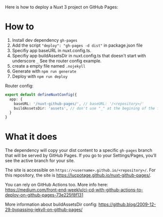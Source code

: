 Here is how to deploy a Nuxt 3 project on GitHub Pages:

# How to

1. Install dev dependency `gh-pages`
2. Add the script `"deploy": "gh-pages -d dist"` in package.json file
3. Specifiy app baseURL in nuxt.config.ts.
4. Specifiy app buildAssetsDir in nuxt.config.ts that doesn't start with underscore `_` See the router config example.
5. create a empty file named `.nojekyll`
6. Generate with `npm run generate`
7. Deploy with `npm run deploy`

Router config:

```ts
export default defineNuxtConfig({
  app: {
    baseURL: '/nuxt-github-pages/', // baseURL: '/<repository>/'
    buildAssetsDir: 'assets', // don't use "_" at the begining of the folder name to avoids nojkill conflict
  }
}
```

# What it does

The dependency will copy your dist content to a specific `gh-pages` branch that will be served by GitHub Pages. If you go to your Settings/Pages, you’ll see the active branch for your site.

The site is accessible on `https://<username>.github.io/<repository>/`. For this repository, the site is https://lucpotage.github.io/nuxt-github-pages/.

You can rely on GitHub Actions too. More info here: https://medium.com/front-end-weekly/ci-cd-with-github-actions-to-deploy-on-github-pages-73e225f8f131

More information about buildAssetsDir config: https://github.blog/2009-12-29-bypassing-jekyll-on-github-pages/